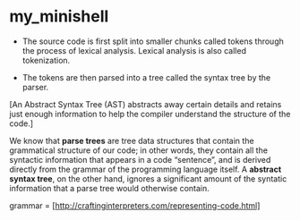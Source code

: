 # my_minishell


* The source code is first split into smaller chunks called tokens through the process of lexical analysis. Lexical analysis is also called tokenization.

* The tokens are then parsed into a tree called the syntax tree by the parser. 

[An Abstract Syntax Tree (AST) abstracts away certain details and retains just enough information to help the compiler understand the structure of the code.]

We know that **parse trees** are tree data structures that contain the grammatical structure of our code; in other words, they contain all the syntactic information that appears in a code “sentence”, and is derived directly from the grammar of the programming language itself.
A **abstract syntax tree**, on the other hand, ignores a significant amount of the syntatic information that a parse tree would otherwise contain.

grammar = [http://craftinginterpreters.com/representing-code.html]